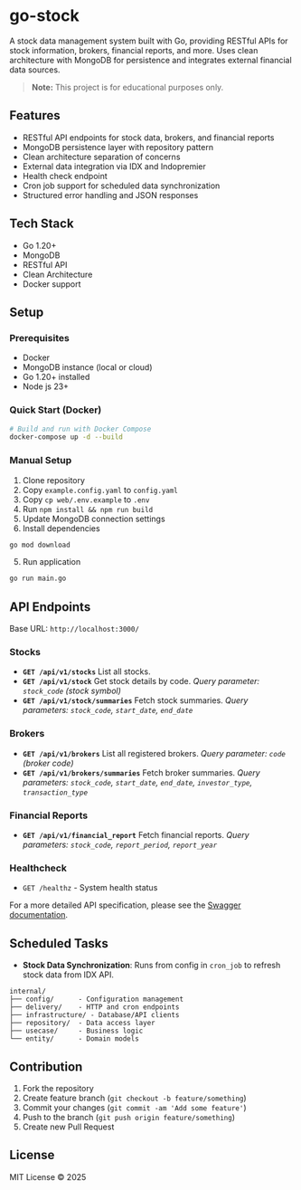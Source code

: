 # go-stock

A stock data management system built with Go, providing RESTful APIs for stock information, brokers, financial reports, and more. Uses clean architecture with MongoDB for persistence and integrates external financial data sources.

> **Note:** This project is for educational purposes only.

## Features
- RESTful API endpoints for stock data, brokers, and financial reports
- MongoDB persistence layer with repository pattern
- Clean architecture separation of concerns
- External data integration via IDX and Indopremier 
- Health check endpoint
- Cron job support for scheduled data synchronization
- Structured error handling and JSON responses

## Tech Stack
- Go 1.20+
- MongoDB
- RESTful API 
- Clean Architecture
- Docker support

## Setup

### Prerequisites
- Docker
- MongoDB instance (local or cloud)
- Go 1.20+ installed
- Node js 23+

### Quick Start (Docker)
```bash
# Build and run with Docker Compose
docker-compose up -d --build
```

### Manual Setup
1. Clone repository
2. Copy `example.config.yaml` to `config.yaml`
3. Copy `cp web/.env.example` to  `.env`
3. Run `npm install && npm run build`
3. Update MongoDB connection settings
4. Install dependencies
```bash
go mod download
```
5. Run application
```bash
go run main.go
```

## API Endpoints
Base URL: `http://localhost:3000/`

### Stocks
- **`GET /api/v1/stocks`**
  List all stocks.
- **`GET /api/v1/stock`**
  Get stock details by code.
  _Query parameter: `stock_code` (stock symbol)_
- **`GET /api/v1/stock/summaries`**
  Fetch stock summaries.
  _Query parameters: `stock_code`, `start_date`, `end_date`_

### Brokers
- **`GET /api/v1/brokers`**
  List all registered brokers.
  _Query parameter: `code` (broker code)_
- **`GET /api/v1/brokers/summaries`**
  Fetch broker summaries.
  _Query parameters: `stock_code`, `start_date`, `end_date`, `investor_type`, `transaction_type`_

### Financial Reports
- **`GET /api/v1/financial_report`**
  Fetch financial reports.
  _Query parameters: `stock_code`, `report_period`, `report_year`_

### Healthcheck
- `GET /healthz` - System health status

For a more detailed API specification, please see the [Swagger documentation](http://localhost:3000/swagger/index.html).

## Scheduled Tasks
- **Stock Data Synchronization**: Runs from config in `cron_job` to refresh stock data from IDX API.

```
internal/
├── config/      - Configuration management
├── delivery/    - HTTP and cron endpoints
├── infrastructure/ - Database/API clients
├── repository/  - Data access layer
├── usecase/     - Business logic
└── entity/      - Domain models
```

## Contribution
1. Fork the repository
2. Create feature branch (`git checkout -b feature/something`)
3. Commit your changes (`git commit -am 'Add some feature'`)
4. Push to the branch (`git push origin feature/something`)
5. Create new Pull Request

## License
MIT License © 2025

